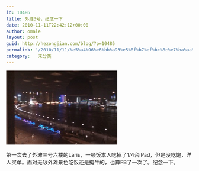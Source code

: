 ```yaml
---
id: 10486
title: 外滩3号，纪念一下
date: 2010-11-11T22:42:12+00:00
author: omale
layout: post
guid: http://hezongjian.com/blog/?p=10486
permalink: '/2010/11/11/%e5%a4%96%e6%bb%a93%e5%8f%b7%ef%bc%8c%e7%ba%aa%e5%bf%b5%e4%b8%80%e4%b8%8b/'
category:   未分类  
---
```

[<img alt="外滩3号" class="aligncenter size-medium wp-image-10487" height="200" src="/assets/images/2010/11/IMAG0165-300x200.jpg" title="IMAG0165" width="300"  />](/assets/images/2010/11/IMAG0165.jpg)

第一次去了外滩三号六楼的Laris，一顿饭本人吃掉了1/4台iPad，但是没吃饱，洋人买单。面对无敌外滩景色吃饭还是挺牛的，也算FB了一次了。纪念一下。